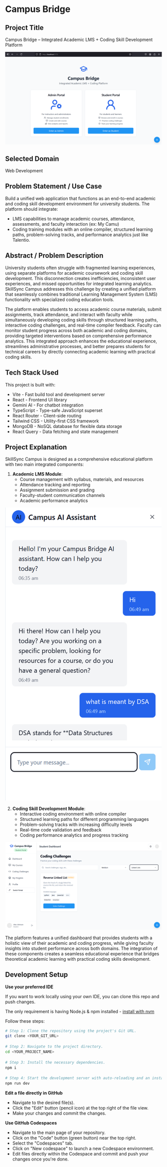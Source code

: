 
# Campus Bridge

## Project Title
Campus Bridge – Integrated Academic LMS + Coding Skill Development Platform

![image](assets/Login.png)

## Selected Domain
Web Development

## Problem Statement / Use Case
Build a unified web application that functions as an end-to-end academic and coding skill development environment for university students. The platform should integrate:
- LMS capabilities to manage academic courses, attendance, assessments, and faculty interaction (ex: My Camu)
- Coding training modules with an online compiler, structured learning paths, problem-solving tracks, and performance analytics just like Talentio.

## Abstract / Problem Description
University students often struggle with fragmented learning experiences, using separate platforms for academic coursework and coding skill development. This disconnection creates inefficiencies, inconsistent user experiences, and missed opportunities for integrated learning analytics. SkillSync Campus addresses this challenge by creating a unified platform that seamlessly combines traditional Learning Management System (LMS) functionality with specialized coding education tools.

The platform enables students to access academic course materials, submit assignments, track attendance, and interact with faculty while simultaneously developing coding skills through structured learning paths, interactive coding challenges, and real-time compiler feedback. Faculty can monitor student progress across both academic and coding domains, providing targeted interventions based on comprehensive performance analytics. This integrated approach enhances the educational experience, streamlines administrative processes, and better prepares students for technical careers by directly connecting academic learning with practical coding skills.

## Tech Stack Used
This project is built with:

- Vite - Fast build tool and development server
- React - Frontend UI library
- Gemini AI - For chatbot integration
- TypeScript - Type-safe JavaScript superset
- React Router - Client-side routing
- Tailwind CSS - Utility-first CSS framework
- MongoDB - NoSQL database for flexible data storage
- React Query - Data fetching and state management

## Project Explanation
SkillSync Campus is designed as a comprehensive educational platform with two main integrated components:

1. **Academic LMS Module**:
   - Course management with syllabus, materials, and resources
   - Attendance tracking and reporting
   - Assignment submission and grading
   - Faculty-student communication channels
   - Academic performance analytics

![image](assets/ChatBot.png)

2. **Coding Skill Development Module**:
   - Interactive coding environment with online compiler
   - Structured learning paths for different programming languages
   - Problem-solving tracks with increasing difficulty levels
   - Real-time code validation and feedback
   - Coding performance analytics and progress tracking

![image](assets/Advance%20Searching.png)

The platform features a unified dashboard that provides students with a holistic view of their academic and coding progress, while giving faculty insights into student performance across both domains. The integration of these components creates a seamless educational experience that bridges theoretical academic learning with practical coding skills development.



## Development Setup

**Use your preferred IDE**

If you want to work locally using your own IDE, you can clone this repo and push changes.

The only requirement is having Node.js & npm installed - [install with nvm](https://github.com/nvm-sh/nvm#installing-and-updating)

Follow these steps:

```sh
# Step 1: Clone the repository using the project's Git URL.
git clone <YOUR_GIT_URL>

# Step 2: Navigate to the project directory.
cd <YOUR_PROJECT_NAME>

# Step 3: Install the necessary dependencies.
npm i

# Step 4: Start the development server with auto-reloading and an instant preview.
npm run dev
```

**Edit a file directly in GitHub**

- Navigate to the desired file(s).
- Click the "Edit" button (pencil icon) at the top right of the file view.
- Make your changes and commit the changes.

**Use GitHub Codespaces**

- Navigate to the main page of your repository.
- Click on the "Code" button (green button) near the top right.
- Select the "Codespaces" tab.
- Click on "New codespace" to launch a new Codespace environment.
- Edit files directly within the Codespace and commit and push your changes once you're done.



